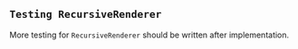 ## `Testing RecursiveRenderer`

More testing for `RecursiveRenderer` should be written after implementation.
